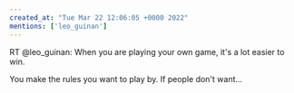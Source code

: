 ```yaml
---
created_at: "Tue Mar 22 12:06:05 +0000 2022"
mentions: ['leo_guinan']
---
```


RT @leo_guinan: When you are playing your own game, it's a lot easier to win.

You make the rules you want to play by. If people don't want…